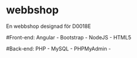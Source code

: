 # webbshop
En webbshop designad för D0018E


#Front-end:
Angular - 
Bootstrap - 
NodeJS - 
HTML5

#Back-end:
PHP - 
MySQL - 
PHPMyAdmin -

